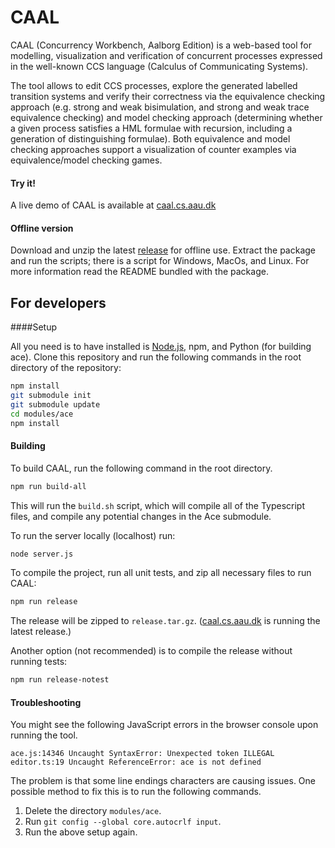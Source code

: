# CAAL

CAAL (Concurrency Workbench, Aalborg Edition) is a web-based tool for modelling, visualization and verification of concurrent processes expressed in the well-known CCS language (Calculus of Communicating Systems).

The tool allows to edit CCS processes, explore the generated labelled transition systems and verify their correctness via the equivalence checking approach (e.g. strong and weak bisimulation, and strong and weak trace equivalence checking) and model checking approach (determining whether a given process satisfies a HML formulae with recursion, including a generation of distinguishing formulae). Both equivalence and model checking approaches support a visualization of counter examples via equivalence/model checking games.

#### Try it!

A live demo of CAAL is available at [caal.cs.aau.dk](http://caal.cs.aau.dk/)

#### Offline version

Download and unzip the latest [release](http://caal.cs.aau.dk/caal-local.zip) for offline use. Extract the package and run the scripts; there is a script for Windows, MacOs, and Linux. For more information read the README bundled with the package.

## For developers

####Setup

All you need is to have installed is [Node.js](http://nodejs.org/), npm, and Python (for building ace).
Clone this repository and run the following commands in the root directory of the repository:

```bash
npm install
git submodule init
git submodule update
cd modules/ace
npm install
```

#### Building

To build CAAL, run the following command in the root directory.

```bash
npm run build-all
```

This will run the `build.sh` script, which will compile all of the Typescript files, and compile any potential changes in the Ace submodule.

To run the server locally (localhost) run:

```bash
node server.js
```

To compile the project, run all unit tests, and zip all necessary files to run CAAL:

```bash
npm run release
```

The release will be zipped to `release.tar.gz`. ([caal.cs.aau.dk](http://caal.cs.aau.dk/) is running the latest release.)

Another option (not recommended) is to compile the release without running tests:

```bash
npm run release-notest
```

#### Troubleshooting

You might see the following JavaScript errors in the browser console upon running the tool.

```
ace.js:14346 Uncaught SyntaxError: Unexpected token ILLEGAL
editor.ts:19 Uncaught ReferenceError: ace is not defined
```

The problem is that some line endings characters are causing issues. One possible method to fix this is to run the following commands.

1. Delete the directory `modules/ace`.
2. Run `git config --global core.autocrlf input`.
3. Run the above setup again.
